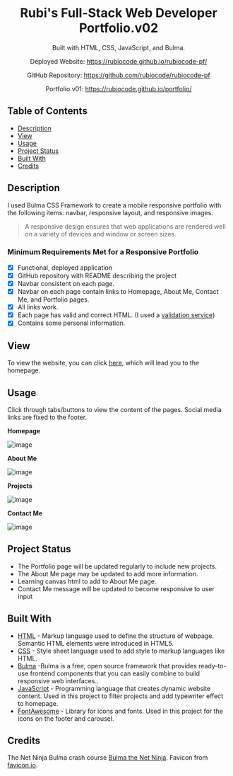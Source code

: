 <div align="center">

# Rubi's Full-Stack Web Developer Portfolio.v02
 
Built with HTML, CSS, JavaScript, and Bulma.

Deployed Website: https://rubiocode.github.io/rubiocode-pf/

GitHub Repository: https://github.com/rubiocode/rubiocode-pf

Portfolio.v01: https://rubiocode.github.io/portfolio/ 

</div>

## Table of Contents 

* [Description](#description)
* [View](#view)
* [Usage](#usage)
* [Project Status](#project-status)
* [Built With](#built-with)
* [Credits](#credits)


## Description 

I used Bulma CSS Framework to create a mobile responsive portfolio with the following items: navbar, responsive layout, and responsive images. 

> A responsive design ensures that web applications are rendered well on a variety of devices and window or screen sizes.

### Minimum Requirements Met for a Responsive Portfolio
- [x] Functional, deployed application
- [x] GitHub repository with README describing the project
- [x] Navbar consistent on each page.
- [x] Navbar on each page contain links to Homepage, About Me, Contact Me, and Portfolio pages.
- [x] All links work.
- [x] Each page has valid and correct HTML. (I used a [validation service](https://validator.w3.org/))
- [x] Contains some personal information.

<a name="view"></a>
## View

To view the website, you can click [here](https://rubiocode.github.io/rubiocode-pf/), which will lead you to the homepage.


<a name="usage"></a>
## Usage 
Click through tabs/buttons to view the content of the pages. Social media links are fixed to the footer.

**Homepage**

![image](https://user-images.githubusercontent.com/78938193/122702764-f0684700-d204-11eb-909a-812b6c527304.png)

**About Me**

![image](https://user-images.githubusercontent.com/78938193/122702852-29a0b700-d205-11eb-9f94-47c2100d9e7c.png)

**Projects**

![image](https://user-images.githubusercontent.com/78938193/122702927-548b0b00-d205-11eb-9ddb-a8c6c9819bea.png)

**Contact Me**

![image](https://user-images.githubusercontent.com/78938193/122702996-797f7e00-d205-11eb-8cc6-3a2f6f7c68df.png)

<a name="project-status"></a>

## Project Status 

* The Portfolio page will be updated regularly to include new projects.
* The About Me page may be updated to add more information.
* Learning canvas html to add to About Me page.
* Contact Me message will be updated to become responsive to user input

<a name="built-with"></a>

## Built With

* [HTML](https://html.spec.whatwg.org/) - Markup language used to define the structure of webpage. Semantic HTML elements were introduced in HTML5. 
* [CSS](https://www.w3.org/Style/CSS/) - Style sheet language used to add style to markup languages like HTML. 
* [Bulma](https://bulma.io/) -Bulma is a free, open source framework that provides ready-to-use frontend components that you can easily combine to build responsive web interfaces..
* [JavaScript](https://developer.mozilla.org/en-US/docs/Web/JavaScript) - Programming language that creates dynamic website content. Used in this project to filter projects and add typewriter effect to homepage.
* [FontAwesome](https://fontawesome.com/) - Library for icons and fonts. Used in this project for the icons on the footer and carousel.

## Credits

The Net Ninja Bulma crash course [Bulma the Net Ninja](https://www.youtube.com/watch?v=SCSAExGFK1E). Favicon from [favicon.io](https://favicon.io/).
